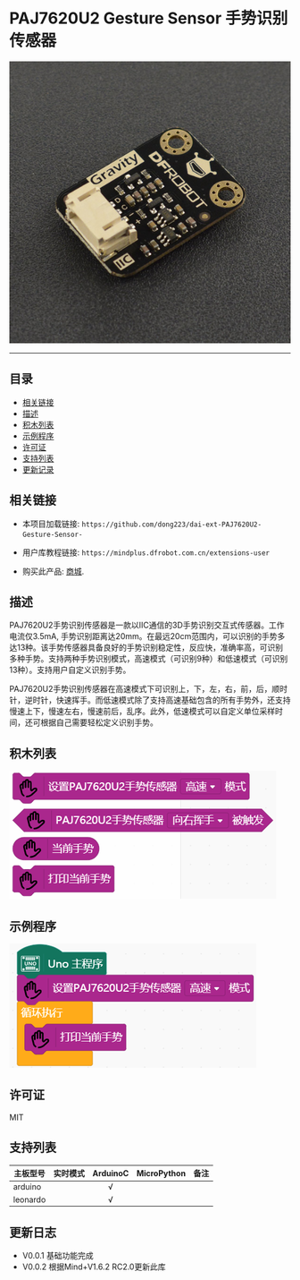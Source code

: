 #  PAJ7620U2 Gesture Sensor 手势识别传感器


![](./arduinoC/_images/featured.png)

---------------------------------------------------------

## 目录

* [相关链接](#相关链接)
* [描述](#描述)
* [积木列表](#积木列表)
* [示例程序](#示例程序)
* [许可证](#许可证)
* [支持列表](#支持列表)
* [更新记录](#更新记录)

## 相关链接
* 本项目加载链接: ```https://github.com/dong223/dai-ext-PAJ7620U2-Gesture-Sensor- ```

* 用户库教程链接: ```https://mindplus.dfrobot.com.cn/extensions-user```

* 购买此产品: [商城](https://www.dfrobot.com.cn/).

## 描述
  PAJ7620U2手势识别传感器是一款以IIC通信的3D手势识别交互式传感器。工作电流仅3.5mA, 手势识别距离达20mm。在最远20cm范围内，可以识别的手势多达13种。该手势传感器具备良好的手势识别稳定性，反应快，准确率高，可识别多种手势。支持两种手势识别模式，高速模式（可识别9种）和低速模式（可识别13种）。支持用户自定义识别手势。

  PAJ7620U2手势识别传感器在高速模式下可识别上，下，左，右，前，后，顺时针，逆时针，快速挥手。而低速模式除了支持高速基础包含的所有手势外，还支持慢速上下，慢速左右，慢速前后，乱序。此外，低速模式可以自定义单位采样时间，还可根据自己需要轻松定义识别手势。

## 积木列表

![](./arduinoC/_images/blocks.png)



## 示例程序

![](./arduinoC/_images/example.png)

## 许可证

MIT

## 支持列表

主板型号                | 实时模式    | ArduinoC   | MicroPython    | 备注
------------------ | :----------: | :----------: | :---------: | -----
arduino            |             |       √       |             | 
leonardo           |             |        √      |             | 


## 更新日志
* V0.0.1  基础功能完成
* V0.0.2  根据Mind+V1.6.2 RC2.0更新此库
